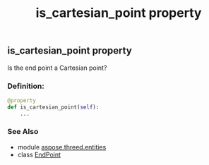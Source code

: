 ﻿---
title: is_cartesian_point property
second_title: Aspose.3D for Python via .NET API References
description: 
type: docs
weight: 70
url: /python-net/aspose.threed.entities/endpoint/is_cartesian_point/
is_root: false
---

## is_cartesian_point property


Is the end point a Cartesian point?
### Definition:
```python
@property
def is_cartesian_point(self):
    ...
```

### See Also
* module [aspose.threed.entities](../../)
* class [EndPoint](/3d/python-net/aspose.threed.entities/endpoint)
